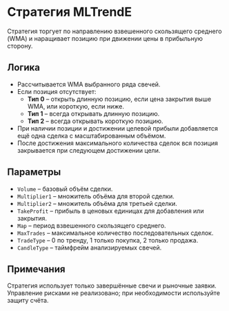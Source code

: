 # Стратегия MLTrendE

Стратегия торгует по направлению взвешенного скользящего среднего (WMA) и наращивает позицию при движении цены в прибыльную сторону.

## Логика

- Рассчитывается WMA выбранного ряда свечей.
- Если позиция отсутствует:
  - **Тип 0** – открыть длинную позицию, если цена закрытия выше WMA, или короткую, если ниже.
  - **Тип 1** – всегда открывать длинную позицию.
  - **Тип 2** – всегда открывать короткую позицию.
- При наличии позиции и достижении целевой прибыли добавляется ещё одна сделка с масштабированным объёмом.
- После достижения максимального количества сделок вся позиция закрывается при следующем достижении цели.

## Параметры

- `Volume` – базовый объём сделки.
- `Multiplier1` – множитель объёма для второй сделки.
- `Multiplier2` – множитель объёма для третьей сделки.
- `TakeProfit` – прибыль в ценовых единицах для добавления или закрытия.
- `Map` – период взвешенного скользящего среднего.
- `MaxTrades` – максимальное количество последовательных сделок.
- `TradeType` – 0 по тренду, 1 только покупка, 2 только продажа.
- `CandleType` – таймфрейм анализируемых свечей.

## Примечания

Стратегия использует только завершённые свечи и рыночные заявки. Управление рисками не реализовано; при необходимости используйте защиту счёта.
